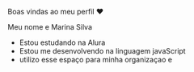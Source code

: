 Boas vindas ao meu perfil ❤️

Meu nome e Marina Silva

- Estou estudando na Alura
- Estou me desenvolvendo na linguagem javaScript
- utilizo esse espaço para minha organizaçao e 

